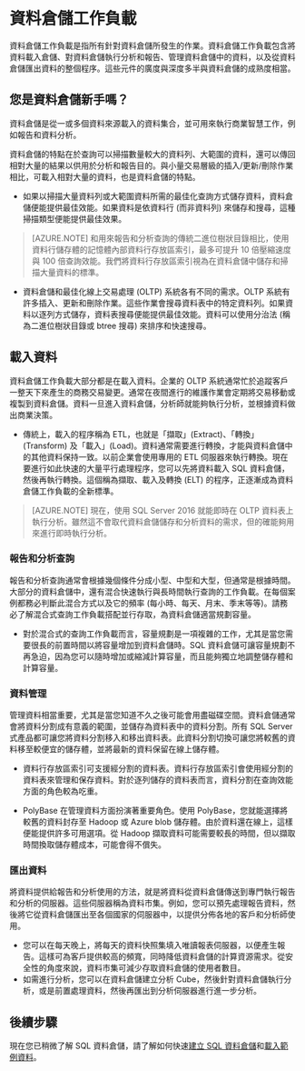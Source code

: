 <properties
   pageTitle="資料倉儲工作負載"
   description="SQL 資料倉儲的彈性可讓您以滑動的方式調整資料倉儲單位 (DWU)，來增加、縮減或暫停計算能力。本文說明資料倉儲指標以及它們與 DWU 之間的關係。"
   services="sql-data-warehouse"
   documentationCenter="NA"
   authors="barbkess"
   manager="barbkess"
   editor=""/>

<tags
   ms.service="sql-data-warehouse"
   ms.devlang="NA"
   ms.topic="get-started-article"
   ms.tgt_pltfrm="NA"
   ms.workload="data-services"
   ms.date="07/25/2016"
   ms.author="barbkess;mausher;jrj;sonyama"/>


# 資料倉儲工作負載
資料倉儲工作負載是指所有針對資料倉儲所發生的作業。資料倉儲工作負載包含將資料載入倉儲、對資料倉儲執行分析和報告、管理資料倉儲中的資料，以及從資料倉儲匯出資料的整個程序。這些元件的廣度與深度多半與資料倉儲的成熟度相當。


## 您是資料倉儲新手嗎？
資料倉儲是從一或多個資料來源載入的資料集合，並可用來執行商業智慧工作，例如報告和資料分析。

資料倉儲的特點在於查詢可以掃描數量較大的資料列、大範圍的資料，還可以傳回相對大量的結果以供用於分析和報告目的。與小量交易層級的插入/更新/刪除作業相比，可載入相對大量的資料，也是資料倉儲的特點。

- 如果以掃描大量資料列或大範圍資料所需的最佳化查詢方式儲存資料，資料倉儲便能提供最佳效能。如果資料是依資料行 (而非資料列) 來儲存和搜尋，這種掃描類型便能提供最佳效果。

>[AZURE.NOTE] 和用來報告和分析查詢的傳統二進位樹狀目錄相比，使用資料行儲存體的記憶體內部資料行存放區索引，最多可提升 10 倍壓縮速度與 100 倍查詢效能。我們將資料行存放區索引視為在資料倉儲中儲存和掃描大量資料的標準。

- 資料倉儲和最佳化線上交易處理 (OLTP) 系統各有不同的需求。OLTP 系統有許多插入、更新和刪除作業。這些作業會搜尋資料表中的特定資料列。如果資料以逐列方式儲存，資料表搜尋便能提供最佳效能。資料可以使用分治法 (稱為二進位樹狀目錄或 btree 搜尋) 來排序和快速搜尋。


## 載入資料
資料倉儲工作負載大部分都是在載入資料。企業的 OLTP 系統通常忙於追蹤客戶一整天下來產生的商務交易變更。通常在夜間進行的維護作業會定期將交易移動或複製到資料倉儲。資料一旦進入資料倉儲，分析師就能夠執行分析，並根據資料做出商業決策。

- 傳統上，載入的程序稱為 ETL，也就是「擷取」(Extract)、「轉換」(Transform) 及「載入」(Load)。資料通常需要進行轉換，才能與資料倉儲中的其他資料保持一致。以前企業會使用專用的 ETL 伺服器來執行轉換。現在要進行如此快速的大量平行處理程序，您可以先將資料載入 SQL 資料倉儲，然後再執行轉換。這個稱為擷取、載入及轉換 (ELT) 的程序，正逐漸成為資料倉儲工作負載的全新標準。

> [AZURE.NOTE] 現在，使用 SQL Server 2016 就能即時在 OLTP 資料表上執行分析。雖然這不會取代資料倉儲儲存和分析資料的需求，但的確能夠用來進行即時執行分析。

### 報告和分析查詢
報告和分析查詢通常會根據幾個條件分成小型、中型和大型，但通常是根據時間。大部分的資料倉儲中，還有混合快速執行與長時間執行查詢的工作負載。在每個案例都務必判斷此混合方式以及它的頻率 (每小時、每天、月末、季末等等)。請務必了解混合式查詢工作負載搭配並行存取，為資料倉儲適當規劃容量。

- 對於混合式的查詢工作負載而言，容量規劃是一項複雜的工作，尤其是當您需要很長的前置時間以將容量增加到資料倉儲時。SQL 資料倉儲可讓容量規劃不再急迫，因為您可以隨時增加或縮減計算容量，而且能夠獨立地調整儲存體和計算容量。

### 資料管理
管理資料相當重要，尤其是當您知道不久之後可能會用盡磁碟空間。資料倉儲通常會將資料分割成有意義的範圍，並儲存為資料表中的資料分割。所有 SQL Server 式產品都可讓您將資料分割移入和移出資料表。此資料分割切換可讓您將較舊的資料移至較便宜的儲存體，並將最新的資料保留在線上儲存體。

- 資料行存放區索引可支援經分割的資料表。資料行存放區索引會使用經分割的資料表來管理和保存資料。對於逐列儲存的資料表而言，資料分割在查詢效能方面的角色較為吃重。

- PolyBase 在管理資料方面扮演著重要角色。使用 PolyBase，您就能選擇將較舊的資料封存至 Hadoop 或 Azure blob 儲存體。由於資料還在線上，這樣便能提供許多可用選項。從 Hadoop 擷取資料可能需要較長的時間，但以擷取時間換取儲存體成本，可能會得不償失。

### 匯出資料
將資料提供給報告和分析使用的方法，就是將資料從資料倉儲傳送到專門執行報告和分析的伺服器。這些伺服器稱為資料市集。例如，您可以預先處理報告資料，然後將它從資料倉儲匯出至各個國家的伺服器中，以提供分佈各地的客戶和分析師使用。

- 您可以在每天晚上，將每天的資料快照集填入唯讀報表伺服器，以便產生報告。這樣可為客戶提供較高的頻寬，同時降低資料倉儲的計算資源需求。從安全性的角度來說，資料市集可減少存取資料倉儲的使用者數目。
- 如需進行分析，您可以在資料倉儲建立分析 Cube，然後針對資料倉儲執行分析，或是前置處理資料，然後再匯出到分析伺服器進行進一步分析。

## 後續步驟
現在您已稍微了解 SQL 資料倉儲，請了解如何快速[建立 SQL 資料倉儲][]和[載入範例資料][]。

<!--Image references-->

<!--Article references-->
[載入範例資料]: ./sql-data-warehouse-load-sample-databases.md
[建立 SQL 資料倉儲]: ./sql-data-warehouse-get-started-provision.md

<!--MSDN references-->

<!--Other web references-->

<!---HONumber=AcomDC_0727_2016-->